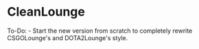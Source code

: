 CleanLounge
===========

To-Do:
	- Start the new version from scratch to completely rewrite CSGOLounge's and DOTA2Lounge's style.